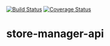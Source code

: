 [![Build Status](https://travis-ci.com/OlalKeith/store-manager-api.svg?branch=ch-api-161204773)](https://travis-ci.com/OlalKeith/store-manager-api)
[![Coverage Status](https://coveralls.io/repos/github/OlalKeith/store-manager-api/badge.svg?branch=ch-api-161204773)](https://coveralls.io/github/OlalKeith/store-manager-api?branch=ch-api-161204773)

# store-manager-api